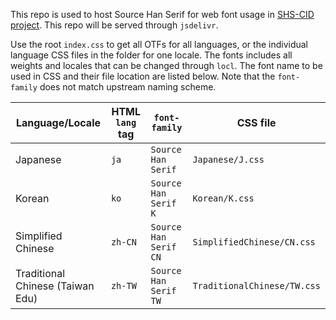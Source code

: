 This repo is used to host Source Han Serif for web font usage in [SHS-CID project](https://nightfurysl2001.github.io/shs-cid). This repo will be served through `jsdelivr`.

Use the root `index.css` to get all OTFs for all languages, or the individual language CSS files in the folder for one locale. The fonts includes all weights and locales that can be changed through `locl`. The font name to be used in CSS and their file location are listed below. Note that the `font-family` does not match upstream naming scheme.

| Language/Locale                  | HTML `lang` tag | `font-family`         | CSS file                      |
|----------------------------------|-----------------|-----------------------|-------------------------------|
| Japanese                         | `ja`            | `Source Han Serif`    | `Japanese/J.css`              |
| Korean                           | `ko`            | `Source Han Serif K`  | `Korean/K.css`                |
| Simplified Chinese               | `zh-CN`         | `Source Han Serif CN` | `SimplifiedChinese/CN.css`    |
| Traditional Chinese (Taiwan Edu) | `zh-TW`         | `Source Han Serif TW` | `TraditionalChinese/TW.css`   |